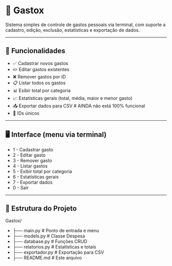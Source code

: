 # 💸 Gastox

Sistema simples de controle de gastos pessoais via terminal, com suporte a cadastro, edição, exclusão, estatísticas e exportação de dados.

---

## 🧾 Funcionalidades

- ✅ Cadastrar novos gastos
- ✏️ Editar gastos existentes
- ❌ Remover gastos por ID
- 📋 Listar todos os gastos
- 📊 Exibir total por categoria
- 📈 Estatísticas gerais (total, média, maior e menor gasto)
- 📤 Exportar dados para CSV # AINDA não está 100% funcional
- 🔐 IDs únicos 

---

## 🖥️ Interface (menu via terminal)

- 1 - Cadastrar gasto
- 2 - Editar gasto
- 3 - Remover gasto
- 4 - Listar gastos
- 5 - Exibir total por categoria
- 6 - Estatísticas gerais
- 7 - Exportar dados
- 0 - Sair

---

## 🧱 Estrutura do Projeto

Gastox/
- ├── main.py # Ponto de entrada e menu
- ├── models.py # Classe Despesa
- ├── database.py # Funções CRUD
- ├── relatorios.py # Estatísticas e totais
- ├── exportador.py # Exportação para CSV
- ├── README.md # Este arquivo